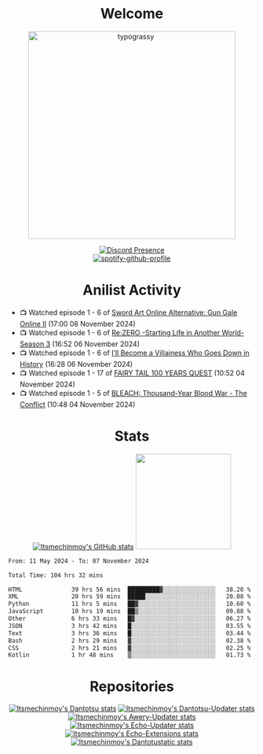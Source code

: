 <div align="center">

# Welcome
<a href="https://github.com/kawarimidoll/typograssy">
    <img alt="typograssy" src="https://typograssy.deno.dev/api?text=%E3%82%88%E3%81%86%E3%81%93%E3%81%9D%E3%81%BF%E3%81%AA%E3%81%95%E3%82%93%20-%20Itsmechinmoy--&&l0=none&l1=82d9d0&l2=027353&l3=038c4c&l4=01402e&bg=none&frame=none&speed=100&comment=" width="421.99">
</a>

[![Discord Presence](https://lanyard.cnrad.dev/api/523539866311720963?theme=dark&bg=Oe1116&animated=false&hideDiscrim=true&borderRadius=30px&hideActivity=whenNotUsed)](https://discord.com/users/523539866311720963)<br>
[![spotify-github-profile](https://spotify-github-profile.kittinanx.com/api/view?uid=31zczwoe3obxakjgkio7anubhkaq&cover_image=true&theme=novatorem&show_offline=true&background_color=121212&interchange=false&bar_color=53b14f&bar_color=ffffff&bar_color_cover=false)](https://spotify-github-profile.vercel.app/api/view?uid=31zczwoe3obxakjgkio7anubhkaq&redirect=true)
</div>

<div align="center">

# Anilist Activity
</div>
<!-- ANILIST_ACTIVITY:start -->

-   📺 Watched episode 1 - 6 of [Sword Art Online Alternative: Gun Gale Online II](https://anilist.co/anime/167141) (17:00 08 November 2024)
-   📺 Watched episode 1 - 6 of [Re:ZERO -Starting Life in Another World- Season 3](https://anilist.co/anime/163134) (16:52 06 November 2024)
-   📺 Watched episode 1 - 6 of [I’ll Become a Villainess Who Goes Down in History](https://anilist.co/anime/168139) (16:28 06 November 2024)
-   📺 Watched episode 1 - 17 of [FAIRY TAIL 100 YEARS QUEST](https://anilist.co/anime/139095) (10:52 04 November 2024)
-   📺 Watched episode 1 - 5 of [BLEACH: Thousand-Year Blood War - The Conflict](https://anilist.co/anime/169755) (10:48 04 November 2024)

<!-- ANILIST_ACTIVITY:end -->
<div align="center">
    
# Stats
[![Itsmechinmoy's GitHub stats](https://github-readme-stats.vercel.app/api?username=itsmechinmoy&show_icons=true&theme=algolia)](https://github.com/anuraghazra/github-readme-stats)
<img src="https://github-readme-stackoverflow.vercel.app/?userID=25004176&theme=dark" height="194"/>
</div>
<!--START_SECTION:waka-->

```txt
From: 11 May 2024 - To: 07 November 2024

Total Time: 104 hrs 32 mins

HTML              39 hrs 56 mins  █████████▓░░░░░░░░░░░░░░░   38.20 %
XML               20 hrs 59 mins  █████░░░░░░░░░░░░░░░░░░░░   20.08 %
Python            11 hrs 5 mins   ██▓░░░░░░░░░░░░░░░░░░░░░░   10.60 %
JavaScript        10 hrs 19 mins  ██▒░░░░░░░░░░░░░░░░░░░░░░   09.88 %
Other             6 hrs 33 mins   █▓░░░░░░░░░░░░░░░░░░░░░░░   06.27 %
JSON              3 hrs 42 mins   █░░░░░░░░░░░░░░░░░░░░░░░░   03.55 %
Text              3 hrs 36 mins   █░░░░░░░░░░░░░░░░░░░░░░░░   03.44 %
Bash              2 hrs 29 mins   ▓░░░░░░░░░░░░░░░░░░░░░░░░   02.38 %
CSS               2 hrs 21 mins   ▓░░░░░░░░░░░░░░░░░░░░░░░░   02.25 %
Kotlin            1 hr 48 mins    ▒░░░░░░░░░░░░░░░░░░░░░░░░   01.73 %
```

<!--END_SECTION:waka-->
<div align="center">

# Repositories
[![Itsmechinmoy's Dantotsu stats](https://github-readme-stats.vercel.app/api/pin/?username=itsmechinmoy&repo=dantotsu&show_icons=true&theme=algolia&description_lines_count=1)](https://github.com/itsmechinmoy/dantotsu)
[![Itsmechinmoy's Dantotsu-Updater stats](https://github-readme-stats.vercel.app/api/pin/?username=itsmechinmoy&repo=dantotsu-updater&show_icons=true&theme=algolia&description_lines_count=1)](https://github.com/itsmechinmoy/dantotsu-updater)
[![Itsmechinmoy's Awery-Updater stats](https://github-readme-stats.vercel.app/api/pin/?username=itsmechinmoy&repo=awery-updater&show_icons=true&theme=algolia&description_lines_count=1)](https://github.com/itsmechinmoy/awery-updater)
[![Itsmechinmoy's Echo-Updater stats](https://github-readme-stats.vercel.app/api/pin/?username=itsmechinmoy&repo=echo-updater&show_icons=true&theme=algolia&description_lines_count=1)](https://github.com/itsmechinmoy/echo-updater)
[![Itsmechinmoy's Echo-Extensions stats](https://github-readme-stats.vercel.app/api/pin/?username=itsmechinmoy&repo=echo-extensions&show_icons=true&theme=algolia&description_lines_count=1)](https://github.com/itsmechinmoy/echo-extensions)
[![Itsmechinmoy's Dantotustatic stats](https://github-readme-stats.vercel.app/api/pin/?username=itsmechinmoy&repo=dantotustatic&show_icons=true&theme=algolia&description_lines_count=1)](https://github.com/itsmechinmoy/dantotustatic)
</div>
